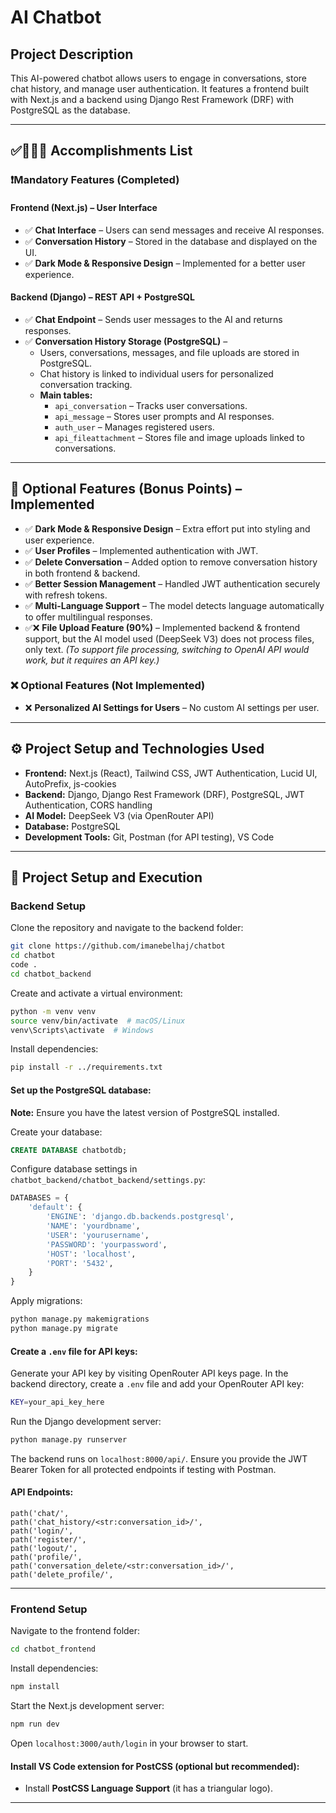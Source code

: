 # AI Chatbot

## Project Description

This AI-powered chatbot allows users to engage in conversations, store chat history, and manage user authentication. It features a frontend built with Next.js and a backend using Django Rest Framework (DRF) with PostgreSQL as the database.

---

## ✅👩🏻‍💻 Accomplishments List

### ❗Mandatory Features (Completed)

#### Frontend (Next.js) – User Interface
- ✅ **Chat Interface** – Users can send messages and receive AI responses.
- ✅ **Conversation History** – Stored in the database and displayed on the UI.
- ✅ **Dark Mode & Responsive Design** – Implemented for a better user experience.

#### Backend (Django) – REST API + PostgreSQL
- ✅ **Chat Endpoint** – Sends user messages to the AI and returns responses.
- ✅ **Conversation History Storage (PostgreSQL)** –
  - Users, conversations, messages, and file uploads are stored in PostgreSQL.
  - Chat history is linked to individual users for personalized conversation tracking.
  - **Main tables:**
    - `api_conversation` – Tracks user conversations.
    - `api_message` – Stores user prompts and AI responses.
    - `auth_user` – Manages registered users.
    - `api_fileattachment` – Stores file and image uploads linked to conversations.

---

## 🔄 Optional Features (Bonus Points) – Implemented
- ✅ **Dark Mode & Responsive Design** – Extra effort put into styling and user experience.
- ✅ **User Profiles** – Implemented authentication with JWT.
- ✅ **Delete Conversation** – Added option to remove conversation history in both frontend & backend.
- ✅ **Better Session Management** – Handled JWT authentication securely with refresh tokens.
- ✅ **Multi-Language Support** – The model detects language automatically to offer multilingual responses.
- ✅❌ **File Upload Feature (90%)** – Implemented backend & frontend support, but the AI model used (DeepSeek V3) does not process files, only text. *(To support file processing, switching to OpenAI API would work, but it requires an API key.)*

### ❌ Optional Features (Not Implemented)
- ❌ **Personalized AI Settings for Users** – No custom AI settings per user.

---


## ⚙️ Project Setup and Technologies Used

- **Frontend:** Next.js (React), Tailwind CSS, JWT Authentication, Lucid UI, AutoPrefix, js-cookies
- **Backend:** Django, Django Rest Framework (DRF), PostgreSQL, JWT Authentication, CORS handling
- **AI Model:** DeepSeek V3 (via OpenRouter API)
- **Database:** PostgreSQL
- **Development Tools:** Git, Postman (for API testing), VS Code

---

## 🚀 Project Setup and Execution

### Backend Setup

Clone the repository and navigate to the backend folder:
```sh
git clone https://github.com/imanebelhaj/chatbot
cd chatbot
code .
cd chatbot_backend
```

Create and activate a virtual environment:
```sh
python -m venv venv
source venv/bin/activate  # macOS/Linux
venv\Scripts\activate  # Windows
```

Install dependencies:
```sh
pip install -r ../requirements.txt
```

#### Set up the PostgreSQL database:
**Note:** Ensure you have the latest version of PostgreSQL installed.

Create your database:
```sql
CREATE DATABASE chatbotdb;
```

Configure database settings in `chatbot_backend/chatbot_backend/settings.py`:
```python
DATABASES = {
    'default': {
        'ENGINE': 'django.db.backends.postgresql',
        'NAME': 'yourdbname',
        'USER': 'yourusername',
        'PASSWORD': 'yourpassword',
        'HOST': 'localhost',
        'PORT': '5432',
    }
}
```

Apply migrations:
```sh
python manage.py makemigrations
python manage.py migrate
```

#### Create a `.env` file for API keys:
Generate your API key by visiting OpenRouter API keys page.
In the backend directory, create a `.env` file and add your OpenRouter API key:
```sh
KEY=your_api_key_here
```

Run the Django development server:
```sh
python manage.py runserver
```

The backend runs on `localhost:8000/api/`. Ensure you provide the JWT Bearer Token for all protected endpoints if testing with Postman.

#### API Endpoints:
```plaintext
path('chat/',
path('chat_history/<str:conversation_id>/',
path('login/',
path('register/',
path('logout/',
path('profile/',
path('conversation_delete/<str:conversation_id>/',
path('delete_profile/',
```

---

### Frontend Setup

Navigate to the frontend folder:
```sh
cd chatbot_frontend
```

Install dependencies:
```sh
npm install
```

Start the Next.js development server:
```sh
npm run dev
```

Open `localhost:3000/auth/login` in your browser to start.

#### Install VS Code extension for PostCSS (optional but recommended):
- Install **PostCSS Language Support** (it has a triangular logo).

---
